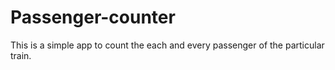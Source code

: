 # Passenger-counter
This is a simple app to count the each and every passenger of the particular train. 
